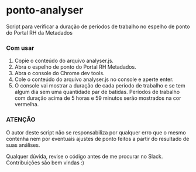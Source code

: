 # ponto-analyser
Script para verificar a duração de períodos de trabalho no espelho de ponto do Portal RH da Metadados

### Com usar

1. Copie o conteúdo do arquivo analyser.js.
2. Abra o espelho de ponto do Portal RH Metadados.
3. Abra o console do Chrome dev tools.
4. Cole o conteúdo do arquivo analyser.js no console e aperte enter.
5. O console vai mostrar a duração de cada período de trabalho e se tem algum dia sem uma quantidade par de batidas. Períodos de trabalho com duração acima de 5 horas e 59 minutos serão mostrados na cor vermelha.

### ATENÇÃO

O autor deste script não se responsabiliza por qualquer erro que o mesmo contenha nem por eventuais ajustes de ponto feitos a partir do resultado de suas análises.

Qualquer dúvida, revise o código antes de me procurar no Slack. Contribuições são bem vindas :)
